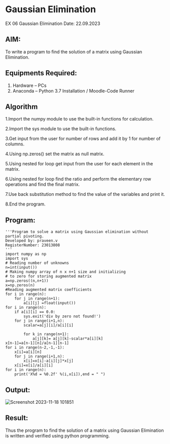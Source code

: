 # Gaussian Elimination
EX 06 Gaussian Elimination
Date: 22.09.2023
## AIM:
To write a program to find the solution of a matrix using Gaussian Elimination.
## Equipments Required:
1. Hardware – PCs
2. Anaconda – Python 3.7 Installation / Moodle-Code Runner
## Algorithm
1.Import the numpy module to use the built-in functions for calculation.

2.Import the sys module to use the built-in functions.

3.Get input from the user for number of rows and add it by 1 for number of columns.

4.Using np.zeros() set the matrix as null matrix.

5.Using nested for loop get input from the user for each element in the matrix.

6.Using nested for loop find the ratio and perform the elementary row operations and find the final matrix.

7.Use back substitution method to find the value of the variables and print it.

8.End the program.  
## Program:
```
'''Program to solve a matrix using Gaussian elimination without partial pivoting.
Developed by: praveen.v
RegisterNumber: 23013808
'''
import numpy as np
import sys
# Reading number of unknowns
n=int(input())
# Making numpy array of n x n+1 size and initializing
# to zero for storing augmented matrix
a=np.zeros((n,n+1))
x=np.zeros(n)
#Reading augmented matrix coefficients
for i in range(n):
    for j in range(n+1):
        a[i][j] =float(input())
for i in range(n):
    if a[i][i] == 0.0:
        sys.exit('div by zero not found!')
    for j in range(i+1,n):
        scalar=a[j][i]/a[i][i]
        
        for k in range(n+1):
            a[j][k]= a[j][k]-scalar*a[i][k]
x[n-1]=a[n-1][n]/a[n-1][n-1]
for i in range(n-2,-1,-1):
    x[i]=a[i][n]
    for j in range(i+1,n):
        x[i]=x[i]-a[i][j]*x[j]
    x[i]=x[i]/a[i][i]
for i in range(n):
    print('X%d = %0.2f' %(i,x[i]),end = " ")
```
## Output:
![Screenshot 2023-11-18 101851](https://github.com/praveenv23013808/Gaussian/assets/145824728/e5816fdd-e448-4a8a-bb76-f0fa0950b659)
## Result:
Thus the program to find the solution of a matrix using Gaussian Elimination is written and verified using python programming.
